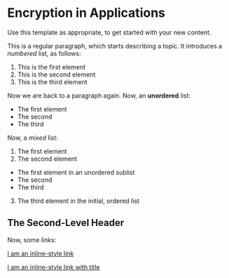 # Encryption in Applications

Use this template as appropriate, to get started with your new content.

This is a regular paragraph, which starts describing a topic. It introduces a *numbered* list, as follows:

1. This is the first element
2. This is the second element
3. This is the third element

Now we are back to a paragraph again. Now, an **unordered** list:

* The first element
* The second
* The third

Now, a *mixed* list:

1. The first element
2. The second element
  * The first element in an unordered sublist
  * The second
  * The third
3. The third element in the initial, ordered list

## The Second-Level Header

Now, some links:

[I am an inline-style link](https://www.google.com)

[I am an inline-style link with title](https://www.google.com "Google's Homepage")